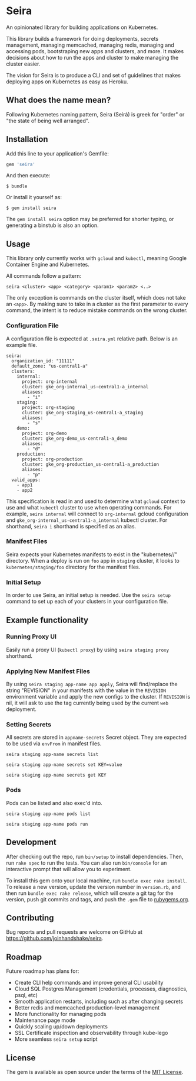 # Seira

An opinionated library for building applications on Kubernetes. 

This library builds a framework for doing deployments, secrets management, managing memcached, managing redis, managing and accessing pods, bootstraping new apps and clusters, and more. It makes decisions about how to run the apps and cluster to make managing the cluster easier.

The vision for Seira is to produce a CLI and set of guidelines that makes deploying apps on Kubernetes as easy as Heroku.

## What does the name mean?

Following Kubernetes naming pattern, Seira (Seirá) is greek for "order" or "the state of being well arranged".

## Installation

Add this line to your application's Gemfile:

```ruby
gem 'seira'
```

And then execute:

    $ bundle

Or install it yourself as:

    $ gem install seira

The `gem install seira` option may be preferred for shorter typing, or generating a binstub is also an option.

## Usage

This library only currently works with `gcloud` and `kubectl`, meaning Google Container Engine and Kubernetes.

All commands follow a pattern:

`seira <cluster> <app> <category> <param1> <param2> <..>`

The only exception is commands on the cluster itself, which does not take an `<app>`. By making sure to take in a cluster as the first parameter to every command, the intent is to reduce mistake commands on the wrong cluster.

### Configuration File

A configuration file is expected at `.seira.yml` relative path. Below is an example file.

```
seira:
  organization_id: "11111"
  default_zone: "us-central1-a"
  clusters:
    internal:
      project: org-internal
      cluster: gke_org-internal_us-central1-a_internal
      aliases:
        - "i"
    staging:
      project: org-staging
      cluster: gke_org-staging_us-central1-a_staging
      aliases:
        - "s"
    demo:
      project: org-demo
      cluster: gke_org-demo_us-central1-a_demo
      aliases:
        - "d"
    production:
      project: org-production
      cluster: gke_org-production_us-central1-a_production
      aliases:
        - "p"
  valid_apps:
    - app1
    - app2
```

This specification is read in and used to determine what `gcloud` context to use and what `kubectl` cluster to use when operating commands. For example, `seira internal` will connect to `org-internal` gcloud configuration and `gke_org-internal_us-central1-a_internal` kubectl cluster. For shorthand, `seira i` shorthand is specified as an alias.

### Manifest Files

Seira expects your Kubernetes manifests to exist in the "kubernetes/<cluster>/<app>" directory. When a deploy is run on `foo` app in `staging` cluster, it looks to `kubernetes/staging/foo` directory for the manifest files.

### Initial Setup

In order to use Seira, an initial setup is needed. Use the `seira setup` command to set up each of your clusters in your configuration file.

## Example functionality

### Running Proxy UI

Easily run a proxy UI (`kubectl proxy`) by using `seira staging proxy` shorthand.

### Applying New Manifest Files

By using `seira staging app-name app apply`, Seira will find/replace the string "REVISION" in your manifests with the value in the `REVISION` environment variable and apply the new configs to the cluster. If `REVISION` is nil, it will ask to use the tag currently being used by the current `web` deployment.

### Setting Secrets

All secrets are stored in `appname-secrets` Secret object. They are expected to be used via `envFrom` in manifest files.

`seira staging app-name secrets list`

`seira staging app-name secrets set KEY=value`

`seira staging app-name secrets get KEY`

### Pods

Pods can be listed and also exec'd into.

`seira staging app-name pods list`

`seira staging app-name pods run`

## Development

After checking out the repo, run `bin/setup` to install dependencies. Then, run `rake spec` to run the tests. You can also run `bin/console` for an interactive prompt that will allow you to experiment.

To install this gem onto your local machine, run `bundle exec rake install`. To release a new version, update the version number in `version.rb`, and then run `bundle exec rake release`, which will create a git tag for the version, push git commits and tags, and push the `.gem` file to [rubygems.org](https://rubygems.org).

## Contributing

Bug reports and pull requests are welcome on GitHub at https://github.com/joinhandshake/seira.

## Roadmap

Future roadmap has plans for:

- Create CLI help commands and improve general CLI usability
- Cloud SQL Postgres Management (credentials, processes, diagnostics, psql, etc)
- Smooth application restarts, including such as after changing secrets
- Better redis and memcached production-level management
- More functionality for managing pods
- Maintenance page mode
- Quickly scaling up/down deployments
- SSL Certificate inspection and observability through kube-lego
- More seamless `seira setup` script


## License

The gem is available as open source under the terms of the [MIT License](http://opensource.org/licenses/MIT).

